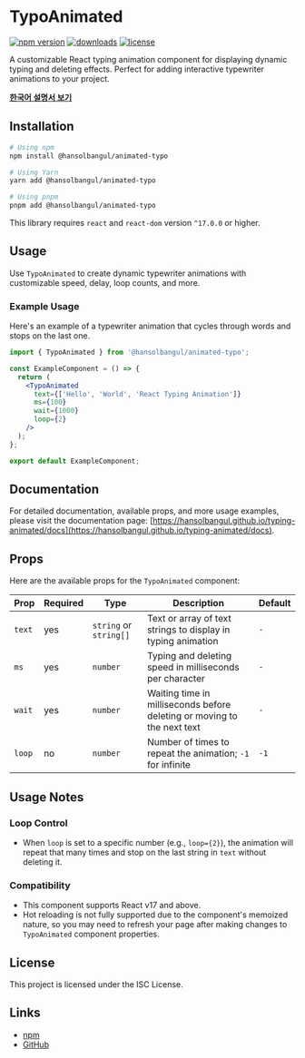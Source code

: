 # TypoAnimated

[![npm version](https://badge.fury.io/js/%40hansolbangul%2Fanimated-typo.svg)][npm_url]
[![downloads](https://img.shields.io/npm/dt/%40hansolbangul%2Fanimated-typo.svg)][npm_url]
[![license](https://img.shields.io/npm/l/%40hansolbangul%2Fanimated-typo.svg)][npm_url]

A customizable React typing animation component for displaying dynamic typing and deleting effects. Perfect for adding interactive typewriter animations to your project.

**[한국어 설명서 보기](./README.ko.md)**

[npm_url]: https://www.npmjs.com/package/@hansolbangul/animated-typo

## Installation

```bash
# Using npm
npm install @hansolbangul/animated-typo

# Using Yarn
yarn add @hansolbangul/animated-typo

# Using pnpm
pnpm add @hansolbangul/animated-typo
```

This library requires `react` and `react-dom` version `^17.0.0` or higher.

[//]: # (## Live Demo)
[//]: # ()
[//]: # (Visit the live demo and explore examples here: [https://hansolbangul.github.io/typing-animated]&#40;https://hansolbangul.github.io/typing-animated&#41;)

## Usage

Use `TypoAnimated` to create dynamic typewriter animations with customizable speed, delay, loop counts, and more.

### Example Usage

Here's an example of a typewriter animation that cycles through words and stops on the last one.

```jsx
import { TypoAnimated } from '@hansolbangul/animated-typo';

const ExampleComponent = () => {
  return (
    <TypoAnimated
      text={['Hello', 'World', 'React Typing Animation']}
      ms={100}
      wait={1000}
      loop={2}
    />
  );
};

export default ExampleComponent;
```

## Documentation

For detailed documentation, available props, and more usage examples, please visit the documentation page: [https://hansolbangul.github.io/typing-animated/docs](https://hansolbangul.github.io/typing-animated/docs).

## Props

Here are the available props for the `TypoAnimated` component:

| Prop       | Required | Type                   | Description                                                                 | Default  |
|------------|----------|------------------------|-----------------------------------------------------------------------------|----------|
| `text`     | yes      | `string` or `string[]` | Text or array of text strings to display in typing animation                | `-`      |
| `ms`       | yes      | `number`               | Typing and deleting speed in milliseconds per character                     | `-`      |
| `wait`     | yes      | `number`               | Waiting time in milliseconds before deleting or moving to the next text     | `-`      |
| `loop`     | no       | `number`               | Number of times to repeat the animation; `-1` for infinite                  | `-1`     |

## Usage Notes

### Loop Control

- When `loop` is set to a specific number (e.g., `loop={2}`), the animation will repeat that many times and stop on the last string in `text` without deleting it.

### Compatibility

- This component supports React v17 and above.
- Hot reloading is not fully supported due to the component's memoized nature, so you may need to refresh your page after making changes to `TypoAnimated` component properties.

## License

This project is licensed under the ISC License.

## Links

- [npm](https://www.npmjs.com/package/@hansolbangul/animated-typo)
- [GitHub](https://github.com/hansolbangul/typing-animated)
